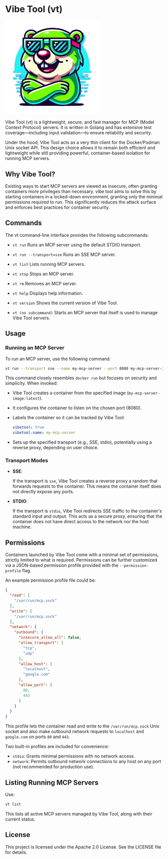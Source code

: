 # Vibe Tool (vt)

<img src="docs/images/green_marmot_transparent.png" alt="Vibe Tool Logo" width="300" />

Vibe Tool (vt) is a lightweight, secure, and fast manager for MCP (Model Context Protocol) servers. It is written in Golang and has extensive test coverage—including input validation—to ensure reliability and security.

Under the hood, Vibe Tool acts as a very thin client for the Docker/Podman Unix socket API. This design choice allows it to remain both efficient and lightweight while still providing powerful, container-based isolation for running MCP servers.

## Why Vibe Tool?

Existing ways to start MCP servers are viewed as insecure, often granting containers more privileges than necessary. vibe tool aims to solve this by starting containers in a locked-down environment, granting only the minimal permissions required to run. This significantly reduces the attack surface and enforces best practices for container security.

## Commands

The vt command-line interface provides the following subcommands:

* `vt run` Runs an MCP server using the default STDIO transport.

* `vt run --transport=sse` Runs an SSE MCP server.

* `vt list` Lists running MCP servers.

* `vt stop` Stops an MCP server.

* `vt rm` Removes an MCP server.

* `vt help` Displays help information.

* `vt version` Shows the current version of Vibe Tool.

* `vt (no subcommand)` Starts an MCP server that itself is used to manage Vibe Tool servers.

## Usage

### Running an MCP Server

To run an MCP server, use the following command:

```bash
vt run --transport sse --name my-mcp-server --port 8080 my-mcp-server-image:latest -- my-mcp-server-args
```

This command closely resembles `docker run` but focuses on security and simplicity. When invoked:

* Vibe Tool creates a container from the specified image (`my-mcp-server-image:latest`).

* It configures the container to listen on the chosen port (8080).

* Labels the container so it can be tracked by Vibe Tool:

    ```yaml
    vibetool: true
    vibetool-name: my-mcp-server
    ```

* Sets up the specified transport (e.g., SSE, stdio), potentially using a reverse proxy, depending on user choice.

### Transport Modes

* **SSE**:

    If the transport is `sse`, Vibe Tool creates a reverse proxy a random that forwards requests to the container. This means the container itself does not directly expose any ports.

* **STDIO**:

    If the transport is `stdio`, Vibe Tool redirects SSE traffic to the container's standard input and output.
    This acts as a secure proxy, ensuring that the container does not have direct access to the network nor
    the host machine.

## Permissions

Containers launched by Vibe Tool come with a minimal set of permissions, strictly limited to what is required. Permissions can be further customized via a JSON-based permission profile provided with the `--permission-profile` flag.

An example permission profile file could be:

```json
{
  "read": [
    "/var/run/mcp.sock"
  ],
  "write": [
    "/var/run/mcp.sock"
  ],
  "network": {
    "outbound": {
      "insecure_allow_all": false,
      "allow_transport": [
        "tcp",
        "udp"
      ],
      "allow_host": [
        "localhost",
        "google.com"
      ],
      "allow_port": [
        80,
        443
      ]
    }
  }
}
```

This profile lets the container read and write to the `/var/run/mcp.sock` Unix socket and also make outbound network requests to `localhost` and `google.com` on ports `80` and `443`.

Two built-in profiles are included for convenience:

* `stdio`: Grants minimal permissions with no network access.
* `network`: Permits outbound network connections to any host on any port (not recommended for production use).

## Listing Running MCP Servers

Use:

```bash
vt list
```

This lists all active MCP servers managed by Vibe Tool, along with their current status.

## License

This project is licensed under the Apache 2.0 License. See the LICENSE file for details.
